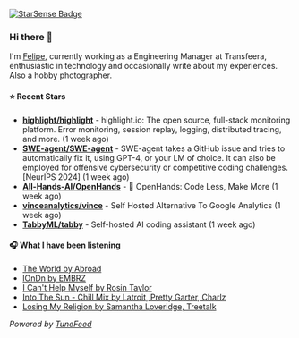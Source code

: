 <a href="https://starsense.app/developer-types" target="_blank"><img src="https://starsense.app/api/badge/?user=valtlfelipe" alt="StarSense Badge"></a>

### Hi there 👋

I'm [Felipe](https://felipevm.com), currently working as a Engineering Manager at Transfeera, enthusiastic in technology and occasionally write about my experiences. Also a hobby photographer.

#### ⭐ Recent Stars
- **[highlight/highlight](https://github.com/highlight/highlight)** - highlight.io: The open source, full-stack monitoring platform. Error monitoring, session replay, logging, distributed tracing, and more. (1 week ago)
- **[SWE-agent/SWE-agent](https://github.com/SWE-agent/SWE-agent)** - SWE-agent takes a GitHub issue and tries to automatically fix it, using GPT-4, or your LM of choice. It can also be employed for offensive cybersecurity or competitive coding challenges. [NeurIPS 2024]  (1 week ago)
- **[All-Hands-AI/OpenHands](https://github.com/All-Hands-AI/OpenHands)** - 🙌 OpenHands: Code Less, Make More (1 week ago)
- **[vinceanalytics/vince](https://github.com/vinceanalytics/vince)** - Self Hosted Alternative To Google Analytics (1 week ago)
- **[TabbyML/tabby](https://github.com/TabbyML/tabby)** - Self-hosted AI coding assistant (1 week ago)

#### 🎧 What I have been listening
- [The World by Abroad](https://open.spotify.com/track/6RVN9H6vorFr6wFrLEQai7)
- [lOnDn by EMBRZ](https://open.spotify.com/track/16vsw3UO3DmSmRDzmoaHx7)
- [I Can&#39;t Help Myself by Rosin Taylor](https://open.spotify.com/track/3PwJgdiMNJIPc1vjO6wOA0)
- [Into The Sun - Chill Mix by Latroit, Pretty Garter, Charlz](https://open.spotify.com/track/0S9RnYlNFdPN0EzL7k6J7J)
- [Losing My Religion by Samantha Loveridge, Treetalk](https://open.spotify.com/track/7xF4m3N4NhUeLVbMnnwOnk)

_Powered by [TuneFeed](https://tunefeed.app?ref=github.com)_


